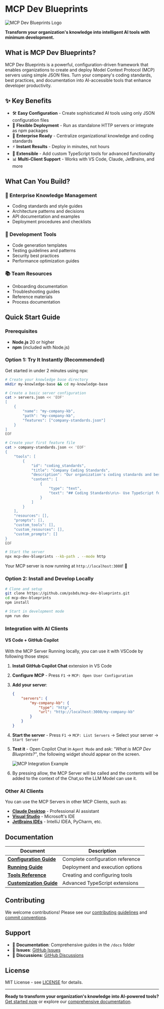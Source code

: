 # MCP Dev Blueprints

![MCP Dev Blueprints Logo](docs/assets/logo.png)

**Transform your organization's knowledge into intelligent AI tools with minimum development.**

## What is MCP Dev Blueprints?

MCP Dev Blueprints is a powerful, configuration-driven framework that enables organizations to create and deploy Model Context Protocol (MCP) servers using simple JSON files. Turn your company's coding standards, best practices, and documentation into AI-accessible tools that enhance developer productivity.

## ✨ Key Benefits

- 🛠️ **Easy Configuration** - Create sophisticated AI tools using only JSON configuration files
- 🚀 **Flexible Deployment** - Run as standalone HTTP servers or integrate as npm packages
- 🏢 **Enterprise Ready** - Centralize organizational knowledge and coding standards
- ⚡ **Instant Results** - Deploy in minutes, not hours
- 🔧 **Extensible** - Add custom TypeScript tools for advanced functionality
- 📊 **Multi-Client Support** - Works with VS Code, Claude, JetBrains, and more


## What Can You Build?

### 🏢 Enterprise Knowledge Management
- Coding standards and style guides
- Architecture patterns and decisions
- API documentation and examples
- Deployment procedures and checklists

### 🔧 Development Tools
- Code generation templates
- Testing guidelines and patterns
- Security best practices
- Performance optimization guides

### 📚 Team Resources
- Onboarding documentation
- Troubleshooting guides
- Reference materials
- Process documentation

## Quick Start Guide

### Prerequisites

- **Node.js** 20 or higher
- **npm** (included with Node.js)

### Option 1: Try It Instantly (Recommended)

Get started in under 2 minutes using npx:

```bash
# Create your knowledge base directory
mkdir my-knowledge-base && cd my-knowledge-base

# Create a basic server configuration
cat > servers.json << 'EOF'
[
    {
        "name": "my-company-kb",
        "path": "my-company-kb", 
        "features": ["company-standards.json"]
    }
]
EOF

# Create your first feature file
cat > company-standards.json << 'EOF'
{
    "tools": [
        {
            "id": "coding_standards",
            "title": "Company Coding Standards",
            "description": "Our organization's coding standards and best practices.",
            "content": [
                {
                    "type": "text",
                    "text": "## Coding Standards\n\n- Use TypeScript for all new projects\n- Follow ESLint configuration\n- Write unit tests with >80% coverage\n- Use conventional commit messages"
                }
            ]
        }
    ],
    "resources": [],
    "prompts": [],
    "custom_tools": [],
    "custom_resources": [],
    "custom_prompts": []
}
EOF

# Start the server
npx mcp-dev-blueprints --kb-path . --mode http
```

Your MCP server is now running at `http://localhost:3000`! 🎉

### Option 2: Install and Develop Locally

```bash
# Clone and setup
git clone https://github.com/psbds/mcp-dev-blueprints.git
cd mcp-dev-blueprints
npm install

# Start in development mode
npm run dev
```

### Integration with AI Clients

#### VS Code + GitHub Copilot

With the MCP Server Running locally, you can use it with VSCode by following those steps:

1. **Install GitHub Copilot Chat** extension in VS Code

2. **Configure MCP** - Press `F1` → `MCP: Open User Configuration`

3. **Add your server**:
   ```json
   {
       "servers": {
           "my-company-kb": {
               "type": "http",
               "url": "http://localhost:3000/my-company-kb"
           }
       }
   }
   ```

4. **Start the server** - Press `F1` → `MCP: List Servers` → Select your server → `Start Server`

5. **Test it** - Open Copilot Chat in `Agent Mode` and ask: *"What is MCP Dev Blueprints?"*, the following widget should appear on the screen.

    ![MCP Integration Example](docs/assets/quickstart_1.png)

6. By pressing allow, the MCP Server will be called and the contents will be added to the context of the Chat,so the LLM Model can use it.
### Other AI Clients

You can use the MCP Servers in other MCP Clients, such as: 
- **[Claude Desktop](https://docs.claude.com/en/docs/claude-code/mcp)** - Professional AI assistant
- **[Visual Studio](https://learn.microsoft.com/en-us/visualstudio/ide/mcp-servers?view=vs-2022)** - Microsoft's IDE
- **[JetBrains IDEs](https://www.jetbrains.com/help/idea/mcp-server.html)** - IntelliJ IDEA, PyCharm, etc.

## Documentation

| Document | Description |
|----------|-------------|
| **[Configuration Guide](docs/CONFIGURATION.md)** | Complete configuration reference |
| **[Running Guide](docs/RUNNING.md)** | Deployment and execution options |
| **[Tools Reference](docs/TOOLS.md)** | Creating and configuring tools |
| **[Customization Guide](docs/CUSTOMIZING.md)** | Advanced TypeScript extensions |

## Contributing

We welcome contributions! Please see our [contributing guidelines](CONTRIBUTING.md) and [commit conventions](docs/COMMIT_CONVENTION.md).

## Support

- 📖 **Documentation**: Comprehensive guides in the `/docs` folder
- 🐛 **Issues**: [GitHub Issues](https://github.com/psbds/mcp-dev-blueprints/issues)
- 💬 **Discussions**: [GitHub Discussions](https://github.com/psbds/mcp-dev-blueprints/discussions)

## License

MIT License - see [LICENSE](docs/LICENSE) for details.

---

**Ready to transform your organization's knowledge into AI-powered tools?** [Get started now](#quick-start-guide) or explore our [comprehensive documentation](docs/).